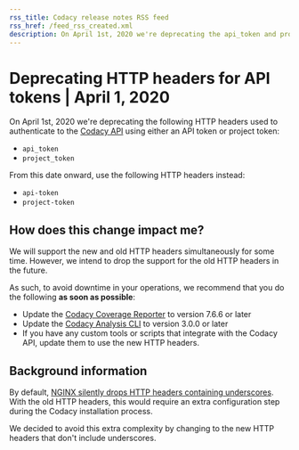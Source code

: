 ```yaml
---
rss_title: Codacy release notes RSS feed
rss_href: /feed_rss_created.xml
description: On April 1st, 2020 we're deprecating the api_token and project_token HTTP headers used to authenticate to the Codacy API.
---
```


# Deprecating HTTP headers for API tokens | April 1, 2020

On April 1st, 2020 we're deprecating the following HTTP headers used to authenticate to the [Codacy API](https://api.codacy.com/api/api-docs) using either an API token or project token:

-   `api_token`
-   `project_token`

From this date onward, use the following HTTP headers instead:

-   `api-token`
-   `project-token`

## How does this change impact me?

We will support the new and old HTTP headers simultaneously for some time. However, we intend to drop the support for the old HTTP headers in the future.

As such, to avoid downtime in your operations, we recommend that you do the following **as soon as possible**:

-   Update the [Codacy Coverage Reporter](https://github.com/codacy/codacy-coverage-reporter) to version 7.6.6 or later
-   Update the [Codacy Analysis CLI](https://github.com/codacy/codacy-analysis-cli) to version 3.0.0 or later
-   If you have any custom tools or scripts that integrate with the Codacy API, update them to use the new HTTP headers.

## Background information

By default, [NGINX silently drops HTTP headers containing underscores](https://www.nginx.com/resources/wiki/start/topics/tutorials/config_pitfalls/#missing-disappearing-http-headers). With the old HTTP headers, this would require an extra configuration step during the Codacy installation process.

We decided to avoid this extra complexity by changing to the new HTTP headers that don't include underscores.
